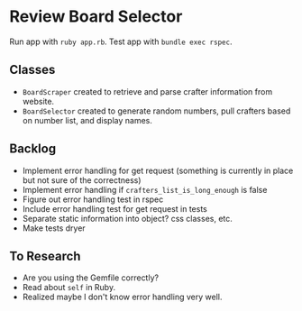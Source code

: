 # Review Board Selector

Run app with `ruby app.rb`. Test app with `bundle exec rspec`.

## Classes

* `BoardScraper` created to retrieve and parse crafter information from website.
* `BoardSelector` created to generate random numbers, pull crafters based on number list, and display names.

## Backlog

* Implement error handling for get request (something is currently in place but not sure of the correctness)
* Implement error handling if `crafters_list_is_long_enough` is false
* Figure out error handling test in rspec
* Include error handling test for get request in tests
* Separate static information into object? css classes, etc.
* Make tests dryer

## To Research

* Are you using the Gemfile correctly?
* Read about `self` in Ruby.
* Realized maybe I don't know error handling very well.
